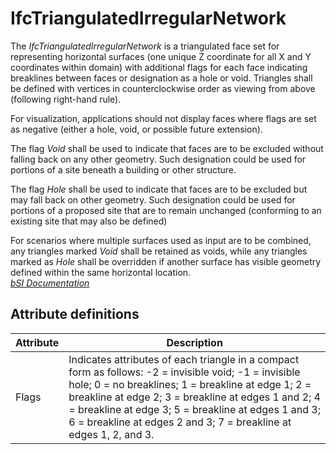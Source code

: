 IfcTriangulatedIrregularNetwork
===============================
The _IfcTriangulatedIrregularNetwork_ is a triangulated face set for
representing horizontal surfaces (one unique Z coordinate for all X and Y
coordinates within domain) with additional flags for each face indicating
breaklines between faces or designation as a hole or void. Triangles shall be
defined with vertices in counterclockwise order as viewing from above
(following right-hand rule).  
  
For visualization, applications should not display faces where flags are set
as negative (either a hole, void, or possible future extension).  
  
The flag _Void_ shall be used to indicate that faces are to be excluded
without falling back on any other geometry. Such designation could be used for
portions of a site beneath a building or other structure.  
  
The flag _Hole_ shall be used to indicate that faces are to be excluded but
may fall back on other geometry. Such designation could be used for portions
of a proposed site that are to remain unchanged (conforming to an existing
site that may also be defined)  
  
For scenarios where multiple surfaces used as input are to be combined, any
triangles marked _Void_ shall be retained as voids, while any triangles marked
as _Hole_ shall be overridden if another surface has visible geometry defined
within the same horizontal location.  
[ _bSI
Documentation_](https://standards.buildingsmart.org/IFC/DEV/IFC4_2/FINAL/HTML/schema/ifcgeometricmodelresource/lexical/ifctriangulatedirregularnetwork.htm)


Attribute definitions
---------------------
| Attribute   | Description                                                                                                                                                                                                                                                                                                                                     |
|-------------|-------------------------------------------------------------------------------------------------------------------------------------------------------------------------------------------------------------------------------------------------------------------------------------------------------------------------------------------------|
| Flags       | Indicates attributes of each triangle in a compact form as follows: -2 = invisible void; -1 = invisible hole; 0 = no breaklines; 1 = breakline at edge 1; 2 = breakline at edge 2; 3 = breakline at edges 1 and 2; 4 = breakline at edge 3; 5 = breakline at edges 1 and 3; 6 = breakline at edges 2 and 3; 7 = breakline at edges 1, 2, and 3. |

